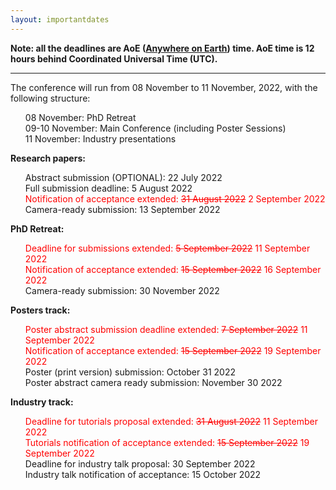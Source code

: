 ```yaml
---
layout: importantdates
---
```


<div>
<b>Note: all the deadlines are AoE (<b><a href="https://www.worldtimeserver.com/time-zones/aoe/#:~:text=Anywhere%20on%20Earth%20or%20AoE,the%20Pacific%20all%20year%20round." target="_blank">Anywhere on Earth</a></b>) time. AoE time is 12 hours behind Coordinated Universal Time (UTC).</b>
    <hr class="my-4">
    <p>The conference will run from 08 November to 11 November, 2022, with the following structure:
        <ul style="list-style: none;">
            <li>08 November: PhD Retreat</li>
            <li>09-10 November: Main Conference (including Poster Sessions)</li>
            <li>11 November: Industry presentations</li>
        </ul>    
    </p>
    <p class="lead">
    <p><b>Research papers:</b>
    <ul style="list-style: none;">
    <li>Abstract submission (OPTIONAL): 22 July 2022</li>
    <li>Full submission deadline: 5 August 2022</li>
    <li style="color:red">Notification of acceptance extended: <s>31 August 2022</s> 2 September 2022</li>
    <li>Camera-ready submission: 13 September 2022</li>
    </ul>
    </p>
    </p>
    <p><b>PhD Retreat:</b></p>
    <ul style="list-style: none;">
        <li style="color:red">Deadline for submissions extended: <s>5 September 2022</s> 11 September 2022</li>
        <li style="color:red">Notification of acceptance extended: <s>15 September 2022</s> 16 September 2022</li>
        <li>Camera-ready submission: 30 November 2022</li>
    </ul>
    <p><b>Posters track:</b></p>
    <ul style="list-style: none;">
        <li style="color:red">Poster abstract submission deadline extended: <s>7 September 2022</s> 11 September 2022</li>
        <li style="color:red">Notification of acceptance extended: <s>15 September 2022</s> 19 September 2022</li>
        <li>Poster (print version) submission: October 31 2022</li>
        <li>Poster abstract camera ready submission: November 30 2022</li>
    </ul>
        <p><b>Industry track:</b></p>
    <ul style="list-style: none;">
        <li style="color:red">Deadline for tutorials proposal extended: <s>31 August 2022</s> 11 September 2022</li>
        <li style="color:red">Tutorials notification of acceptance extended: <s>15 September 2022</s> 19 September 2022</li>
        <li>Deadline for industry talk proposal: 30 September 2022</li>
        <li>Industry talk notification of acceptance:  15 October 2022</li>
    </ul>

</div>
